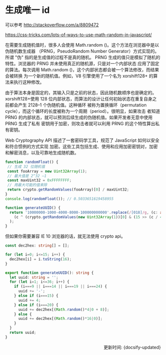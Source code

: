 # 生成唯一 id

可以参考 http://stackoverflow.com/a/8809472

https://css-tricks.com/lots-of-ways-to-use-math-random-in-javascript/


在需要生成随机值时，很多人会使用 Math.random ()。这个方法在浏览器中是以伪随机数生成器
（PRNG，PseudoRandom Number Generator）方式实现的。所谓 "伪" 指的是生成值的过程不是真的随机。
PRNG 生成的值只是模拟了随机的特性。浏览器的 PRNG 并未使用真正的随机源，只是对一个内部状态
应用了固定的算法。每次调用 Math.random ()，这个内部状态都会被一个算法修改，而结果会被转换
为一个新的随机值。例如，V8 引擎使用了一个名为 xorshift128+ 的算法来执行这种修改。


由于算法本身是固定的，其输入只是之前的状态，因此随机数顺序也是确定的。xorshift128+使用
128 位内部状态，而算法的设计让任何初始状态在重复自身之前都会产生 2128–1 个伪随机值。这种循环
被称为置换循环（permutation cycle），而这个循环的长度被称为一个周期（period）。很明显，如果攻击
者知道 PRNG 的内部状态，就可以预测后续生成的伪随机值。如果开发者无意中使用 PRNG 生成了私有
密钥用于加密，则攻击者就可以利用 PRNG 的这个特性算出私有密钥。

Web Cryptography API 描述了一套密码学工具，规范了 JavaScript 如何以安全和符合惯例的方式实现
加密。这些工具包括生成、使用和应用加密密钥对，加密和解密消息，以及可靠地生成随机数。

```ts
function randomFloat() { 
 // 生成 32 位随机值
 const fooArray = new Uint32Array(1); 
 // 最大值是 2^32 –1
 const maxUint32 = 0xFFFFFFFF; 
 // 用最大可能的值来除
 return crypto.getRandomValues(fooArray)[0] / maxUint32; 
} 
console.log(randomFloat()); // 0.5033651619458955
```

```ts
function generateUUID() {
  return '10000000-1000-4000-8000-100000000000'.replace(/[018]/g, (c: any) =>
    (c ^ (crypto.getRandomValues(new Uint32Array(1))[0] & (15 >> (c / 4)))).toString(16)
  );
}
```

但如果你需要兼容 IE 10 浏览器的话，就无法使用 crypto api。

```ts
const dec2hex: string[] = [];

for (let i=0; i<=15; i++) {
  dec2hex[i] = i.toString(16);
}

export function generateUUID(): string {
  let uuid: string = '';
  for (let i=1; i<=36; i++) {
    if (i===9 || i===14 || i===19 || i===24) {
      uuid += '-';
    } else if (i===15) {
      uuid += 4;
    } else if (i===20) {
      uuid += dec2hex[(Math.random()*4|0 + 8)];
    } else {
      uuid += dec2hex[(Math.random()*16|0)];
    }
  }
  return uuid;
}
```


<div style="float: right">更新时间: {docsify-updated}</div>
